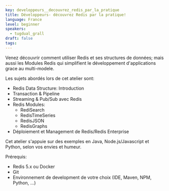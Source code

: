 ```yaml
---
key: developpeurs__decouvrez_redis_par_la_pratique
title: Développeurs- découvrez Redis par la pratique!
language: France
level: beginner
speakers:
  - tugdual_grall
draft: false
tags:
---
```

Venez découvrir comment utiliser Redis et ses structures de données; mais aussi les Modules Redis qui simplifient le développement d'applications grace au multi-modele.

Les sujets abordés lors de cet atelier sont:

* Redis Data Structure: Introduction
* Transaction & Pipeline
* Streaming & Pub/Sub avec Redis
* Redis Modules:
     * RediSearch
     * RedisTimeSeries
     * RedisJSON
     * RedisGraphs
* Déploiement et Management de Redis/Redis Enterprise

Cet atelier s'appuie sur des exemples en Java, Node.js/Javascript et Python, selon vos envies et humeur.

Prérequis:

* Redis 5.x ou Docker
* Git
* Environnement de development de votre choix (IDE, Maven, NPM, Python, ...)


